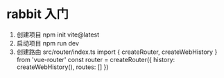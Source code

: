 # rabbit 入门
1. 创建项目
npm init vite@latest
2. 启动项目
npm run dev
3. 创建路由
src/router/index.ts
import { createRouter, createWebHistory } from 'vue-router'
const router = createRouter({
    history: createWebHistory(),
    routes: []
})
